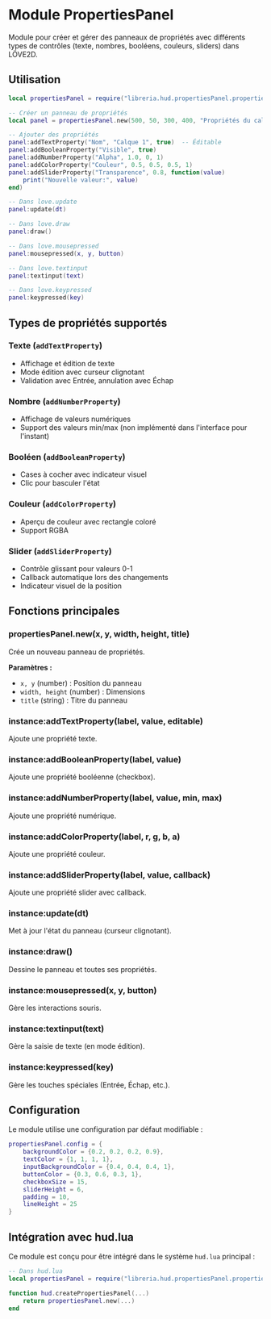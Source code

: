 # Module PropertiesPanel

Module pour créer et gérer des panneaux de propriétés avec différents types de contrôles (texte, nombres, booléens, couleurs, sliders) dans LÖVE2D.

## Utilisation

```lua
local propertiesPanel = require("libreria.hud.propertiesPanel.propertiesPanel")

-- Créer un panneau de propriétés
local panel = propertiesPanel.new(500, 50, 300, 400, "Propriétés du calque")

-- Ajouter des propriétés
panel:addTextProperty("Nom", "Calque 1", true)  -- Éditable
panel:addBooleanProperty("Visible", true)
panel:addNumberProperty("Alpha", 1.0, 0, 1)
panel:addColorProperty("Couleur", 0.5, 0.5, 0.5, 1)
panel:addSliderProperty("Transparence", 0.8, function(value)
    print("Nouvelle valeur:", value)
end)

-- Dans love.update
panel:update(dt)

-- Dans love.draw
panel:draw()

-- Dans love.mousepressed
panel:mousepressed(x, y, button)

-- Dans love.textinput
panel:textinput(text)

-- Dans love.keypressed
panel:keypressed(key)
```

## Types de propriétés supportés

### Texte (`addTextProperty`)
- Affichage et édition de texte
- Mode édition avec curseur clignotant
- Validation avec Entrée, annulation avec Échap

### Nombre (`addNumberProperty`)
- Affichage de valeurs numériques
- Support des valeurs min/max (non implémenté dans l'interface pour l'instant)

### Booléen (`addBooleanProperty`)
- Cases à cocher avec indicateur visuel
- Clic pour basculer l'état

### Couleur (`addColorProperty`)
- Aperçu de couleur avec rectangle coloré
- Support RGBA

### Slider (`addSliderProperty`)
- Contrôle glissant pour valeurs 0-1
- Callback automatique lors des changements
- Indicateur visuel de la position

## Fonctions principales

### propertiesPanel.new(x, y, width, height, title)
Crée un nouveau panneau de propriétés.

**Paramètres :**
- `x, y` (number) : Position du panneau
- `width, height` (number) : Dimensions
- `title` (string) : Titre du panneau

### instance:addTextProperty(label, value, editable)
Ajoute une propriété texte.

### instance:addBooleanProperty(label, value)
Ajoute une propriété booléenne (checkbox).

### instance:addNumberProperty(label, value, min, max)
Ajoute une propriété numérique.

### instance:addColorProperty(label, r, g, b, a)
Ajoute une propriété couleur.

### instance:addSliderProperty(label, value, callback)
Ajoute une propriété slider avec callback.

### instance:update(dt)
Met à jour l'état du panneau (curseur clignotant).

### instance:draw()
Dessine le panneau et toutes ses propriétés.

### instance:mousepressed(x, y, button)
Gère les interactions souris.

### instance:textinput(text)
Gère la saisie de texte (en mode édition).

### instance:keypressed(key)
Gère les touches spéciales (Entrée, Échap, etc.).

## Configuration

Le module utilise une configuration par défaut modifiable :

```lua
propertiesPanel.config = {
    backgroundColor = {0.2, 0.2, 0.2, 0.9},
    textColor = {1, 1, 1, 1},
    inputBackgroundColor = {0.4, 0.4, 0.4, 1},
    buttonColor = {0.3, 0.6, 0.3, 1},
    checkboxSize = 15,
    sliderHeight = 6,
    padding = 10,
    lineHeight = 25
}
```

## Intégration avec hud.lua

Ce module est conçu pour être intégré dans le système `hud.lua` principal :

```lua
-- Dans hud.lua
local propertiesPanel = require("libreria.hud.propertiesPanel.propertiesPanel")

function hud.createPropertiesPanel(...)
    return propertiesPanel.new(...)
end
```
